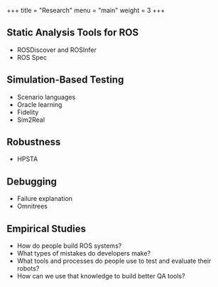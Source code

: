 +++
title = "Research"
menu = "main"
weight = 3
+++

## Static Analysis Tools for ROS

- ROSDiscover and ROSInfer
- ROS Spec

## Simulation-Based Testing

- Scenario languages
- Oracle learning
- Fidelity
- Sim2Real

## Robustness

- HPSTA

## Debugging

- Failure explanation
- Omnitrees

## Empirical Studies

- How do people build ROS systems?
- What types of mistakes do developers make?
- What tools and processes do people use to test and evaluate their robots?
- How can we use that knowledge to build better QA tools?
